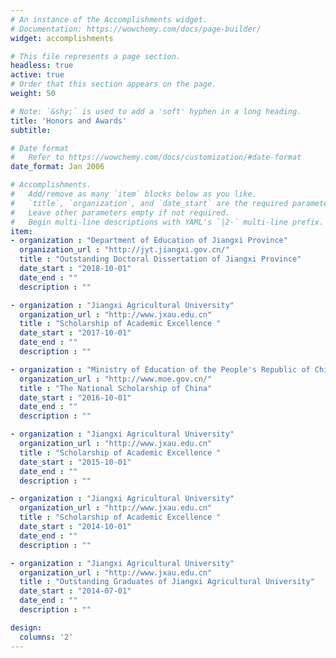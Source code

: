 ```yaml
---
# An instance of the Accomplishments widget.
# Documentation: https://wowchemy.com/docs/page-builder/
widget: accomplishments

# This file represents a page section.
headless: true
active: true
# Order that this section appears on the page.
weight: 50

# Note: `&shy;` is used to add a 'soft' hyphen in a long heading.
title: 'Honors and Awards'
subtitle:

# Date format
#   Refer to https://wowchemy.com/docs/customization/#date-format
date_format: Jan 2006

# Accomplishments.
#   Add/remove as many `item` blocks below as you like.
#   `title`, `organization`, and `date_start` are the required parameters.
#   Leave other parameters empty if not required.
#   Begin multi-line descriptions with YAML's `|2-` multi-line prefix.
item:
- organization : "Department of Education of Jiangxi Province"
  organization_url : "http://jyt.jiangxi.gov.cn/"
  title : "Outstanding Doctoral Dissertation of Jiangxi Province"
  date_start : "2018-10-01"
  date_end : ""
  description : ""

- organization : "Jiangxi Agricultural University"
  organization_url : "http://www.jxau.edu.cn"
  title : "Scholarship of Academic Excellence "
  date_start : "2017-10-01"
  date_end : ""
  description : ""

- organization : "Ministry of Education of the People's Republic of China"
  organization_url : "http://www.moe.gov.cn/"
  title : "The National Scholarship of China"
  date_start : "2016-10-01"
  date_end : ""
  description : ""

- organization : "Jiangxi Agricultural University"
  organization_url : "http://www.jxau.edu.cn"
  title : "Scholarship of Academic Excellence "
  date_start : "2015-10-01"
  date_end : ""
  description : ""

- organization : "Jiangxi Agricultural University"
  organization_url : "http://www.jxau.edu.cn"
  title : "Scholarship of Academic Excellence "
  date_start : "2014-10-01"
  date_end : ""
  description : ""

- organization : "Jiangxi Agricultural University"
  organization_url : "http://www.jxau.edu.cn"
  title : "Outstanding Graduates of Jiangxi Agricultural University"
  date_start : "2014-07-01"
  date_end : ""
  description : ""

design:
  columns: '2' 
---
```

